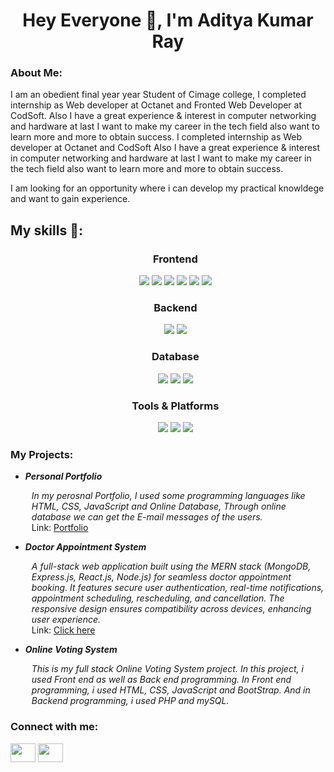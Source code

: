 <h1 align="center">Hey Everyone 👋, I'm Aditya Kumar Ray</h1>

<h3>About Me:</h3>
<p>
I am an obedient final year year Student of Cimage college, I completed internship as Web developer at Octanet and Fronted Web Developer at CodSoft.
Also I have a great experience & interest in computer networking and hardware at last I want to make my career in the tech field also want to learn more and more to obtain success. I completed internship as Web developer at Octanet and CodSoft Also I have a great experience & interest in computer networking and hardware at last I want to make my career in the tech field also want to learn more and more to obtain success.
</p>
<p>I am looking for an opportunity where i can develop my practical knowldege and want to gain experience.</p>


<h2>My skills 🚀:</h2> 
<ul>
<div align="center">
  
 ### Frontend  
  <img src="https://img.shields.io/badge/HTML5-%23E34F26.svg?style=for-the-badge&logo=html5&logoColor=white" />
  <img src="https://img.shields.io/badge/CSS3-%231572B6.svg?style=for-the-badge&logo=css3&logoColor=white" />
  <img src="https://img.shields.io/badge/JavaScript-%23F7DF1E.svg?style=for-the-badge&logo=javascript&logoColor=black" />
  <img src="https://img.shields.io/badge/React-%2361DAFB.svg?style=for-the-badge&logo=react&logoColor=black" />
  <img src="https://img.shields.io/badge/Bootstrap-%237952B3.svg?style=for-the-badge&logo=bootstrap&logoColor=white" />
  <img src="https://img.shields.io/badge/Tailwind_CSS-%2338B2AC.svg?style=for-the-badge&logo=tailwind-css&logoColor=white" />
  
  <br> 

  ### Backend  
  <img src="https://img.shields.io/badge/Node.js-%2343853D.svg?style=for-the-badge&logo=node.js&logoColor=white" />
  <img src="https://img.shields.io/badge/Express.js-%23000000.svg?style=for-the-badge&logo=express&logoColor=white" />
  
  <br>

 ### Database  
  <img src="https://img.shields.io/badge/MongoDB-%2347A248.svg?style=for-the-badge&logo=mongodb&logoColor=white" />
  <img src="https://img.shields.io/badge/MySQL-%234479A1.svg?style=for-the-badge&logo=mysql&logoColor=white" />
  <img src="https://img.shields.io/badge/SQL%20Server-%23CC2927.svg?style=for-the-badge&logo=microsoft-sql-server&logoColor=white" />

  <br>

  ### Tools & Platforms  
  <img src="https://img.shields.io/badge/Git-%23F05033.svg?style=for-the-badge&logo=git&logoColor=white" />
  <img src="https://img.shields.io/badge/GitHub-%23181717.svg?style=for-the-badge&logo=github&logoColor=white" />
  <img src="https://img.shields.io/badge/VS%20Code-%23007ACC.svg?style=for-the-badge&logo=visual-studio-code&logoColor=white" />

</div>
</ul>

<h3>My Projects:</h3>
<ul>
  <li>
    <b><i>Personal Portfolio</i></b>
  </li>
  <p style="margin-left: 10px"> 
    <i>
      In my perosnal Portfolio, I used some programming languages like HTML, CSS, JavaScript and Online Database, Through online database we can get the E-mail messages of the users.
    </i>
    <br>
    Link: <a href="https://adityaray539.github.io/portfolio/" target="_blank">Portfolio</a>
  </p>
  <li>
    <b><i>Doctor Appointment System</i></b>


  <p style="margin-left: 10px">
    <i>
      A full-stack web application built using the MERN stack (MongoDB, Express.js, React.js, Node.js) for seamless doctor appointment booking. It features secure user authentication, real-time notifications, appointment scheduling, rescheduling, and cancellation. The responsive design ensures compatibility across devices, enhancing user experience.
    </i>
     <br>
    Link: <a href="https://github.com/adityaray539/Doctor-Appointment-System" target="_blank">Click here</a>
  </p>
  <li>
    <b><i>Online Voting System</i></b>
  </li>
  <p style="margin-left: 10px">
    <i>
      This is my full stack Online Voting System project. In this project, i used Front end as well as Back end programming. In Front end programming, i used HTML, CSS, JavaScript and BootStrap. And in Backend programming, i used PHP and mySQL.
    </i>
  </p>
</ul>


<h3 align="left">Connect with me:</h3>
<p align="left">
<a href="https://www.linkedin.com/in/aditya-kumar-ray-60b783233/" target="blank"><img align="center" src="https://raw.githubusercontent.com/rahuldkjain/github-profile-readme-generator/master/src/images/icons/Social/linked-in-alt.svg" height="30" width="40" /></a>
<a href="https://www.instagram.com/aditya_ray_arya/" target="blank"><img align="center" src="https://raw.githubusercontent.com/rahuldkjain/github-profile-readme-generator/master/src/images/icons/Social/instagram.svg"  height="30" width="40" /></a>
  
</p>
